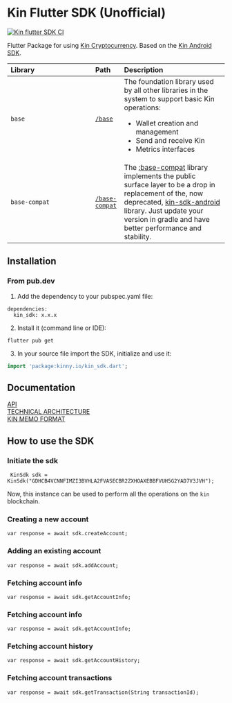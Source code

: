 # Kin Flutter SDK (Unofficial)
[![Kin flutter SDK CI](https://github.com/kinnytips/kin-flutter-sdk/actions/workflows/dart.yml/badge.svg)](https://github.com/kinnytips/kin-flutter-sdk/actions/workflows/dart.yml)

Flutter Package for using [Kin Cryptocurrency](https://www.kin.org/). Based on the [Kin Android SDK](https://github.com/kinecosystem/kin-android).

Library&nbsp;&nbsp;&nbsp;&nbsp;&nbsp;&nbsp;&nbsp;&nbsp;&nbsp;&nbsp;&nbsp;&nbsp;&nbsp;&nbsp;&nbsp;&nbsp;&nbsp;&nbsp;&nbsp;&nbsp;&nbsp;&nbsp;&nbsp;&nbsp;&nbsp;&nbsp;&nbsp;&nbsp;&nbsp; | Path                                                                                   | Description&nbsp;&nbsp;&nbsp;&nbsp;&nbsp;&nbsp;&nbsp;&nbsp;&nbsp;&nbsp;&nbsp;&nbsp;&nbsp;&nbsp;&nbsp;&nbsp;&nbsp;&nbsp;&nbsp;&nbsp;                                                                                                                                                                                                                                                                             |
|:--------------------------------------------------------------------------------------------------------------------------------------------------------------------------------------|:------------------------------------------------------------------------------------------|:-----------------------------------------------------------------------------------------------------------------------------|
| `base`                                                                                                                   | [`/base`](/lib/base)| The foundation library used by all other libraries in the system to support basic Kin operations: <ul><li>Wallet creation and management</li><li>Send and receive Kin</li><li>Metrics interfaces</li></ul>                                                                                |
| `base-compat`                                                                                                             | [`/base-compat`](/lib/base-compat)                                                                                                | The [:base-compat](base-compat) library implements the public surface layer to be a drop in replacement of the, now deprecated, [kin-sdk-android](https://github.com/kinecosystem/kin-sdk-android) library. Just update your version in gradle and have better performance and stability.                                                                                                       

## Installation

### From pub.dev
1. Add the dependency to your pubspec.yaml file:
```
dependencies:
  kin_sdk: x.x.x
```
2. Install it (command line or IDE):
```
flutter pub get
```
3. In your source file import the SDK, initialize and use it:
```dart
import 'package:kinny.io/kin_sdk.dart';
```

## Documentation
[API](https://docs.kin.org/agora/api) <br/>
[TECHNICAL ARCHITECTURE](https://docs.kin.org/how-it-works#kin-binary-memo-format)<br/>
[KIN MEMO FORMAT](https://github.com/kinecosystem/agora-api/blob/master/spec/memo.md)

## How to use the SDK
### Initiate the sdk

```
 KinSdk sdk = KinSdk("GDHCB4VCNNFIMZI3BVHLA2FVASECBR2ZXHOAXEBBFVUH5G2YAD7V3JVH");
```
Now, this instance can be used to perform all the operations on the `kin` blockchain.

### Creating a new account
```
var response = await sdk.createAccount;
```

### Adding an existing account
```
var response = await sdk.addAccount;
```

### Fetching account info
```
var response = await sdk.getAccountInfo;
```

### Fetching account info
```
var response = await sdk.getAccountInfo;
```

### Fetching account history
```
var response = await sdk.getAccountHistory;
```

### Fetching account transactions
```
var response = await sdk.getTransaction(String transactionId);
```
